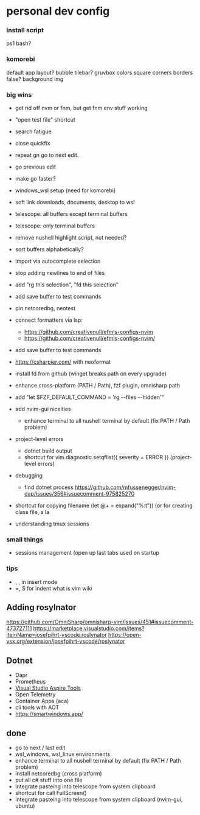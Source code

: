 # personal dev config


### install script
ps1
bash?

### komorebi
default app layout?
bubble tilebar?
gruvbox colors
square corners
borders false?
background img

### big wins
- get rid off nvm or fnm, but get fnm env stuff working
- "open test file" shortcut
- search fatigue
- close quickfix
- repeat <leader>gn go to next edit.
- go previous edit
- make go faster?
- windows_wsl setup (need for komorebi)
- soft link downloads, documents, desktop to wsl
- telescope: all buffers except terminal buffers
- telescope: only terminal buffers
- remove nushell highlight script, not needed?
- sort buffers alphabetically?
- import via autocomplete selection
- stop adding newlines to end of files
- add "rg this selection", "fd this selection"
- add save buffer to test commands
- pin netcoredbg, neotest
- connect formatters via lsp: 
    - https://github.com/creativenull/efmls-configs-nvim
    - https://github.com/creativenull/efmls-configs-nvim/
- add save buffer to test commands
- https://csharpier.com/ with neoformat
- install fd from github (winget breaks path on every upgrade)
- enhance cross-platform (PATH / Path), fzf plugin, omnisharp path
- add "let $FZF_DEFAULT_COMMAND = 'rg --files --hidden'"
- add nvim-gui niceities
    - enhance terminal to all nushell terminal by default (fix PATH / Path problem)
- project-level errors
    - dotnet build output
    - shortcut for vim.diagnostic.setqflist({ severity = ERROR }) (project-level errors)

- debugging
    - find dotnet process https://github.com/mfussenegger/nvim-dap/issues/356#issuecomment-975825270

- shortcut for copying filename (let @+ = expand("%:t")) (or for creating class file, a la
- understanding tmux sessions

### small things
- sessions management (open up last tabs used on startup

### tips
- <C-o>, <c-w>, <c-h> in insert mode
- =, S for indent
what is vim wiki

## Adding rosylnator
https://github.com/OmniSharp/omnisharp-vim/issues/451#issuecomment-473727111
https://marketplace.visualstudio.com/items?itemName=josefpihrt-vscode.roslynator
https://open-vsx.org/extension/josefpihrt-vscode/roslynator

## Dotnet 

- Dapr
- Prometheus
- [Visual Studio Aspire Tools](https://learn.microsoft.com/en-us/dotnet/aspire/setup-tooling?tabs=visual-studio#visual-studio-tooling)
- Open Telemetry
- Container Apps (aca)
- cli tools with AOT
- https://smartwindows.app/



## done
- go to next / last edit
- wsl_windows, wsl_linux environments
- enhance terminal to all nushell terminal by default (fix PATH / Path problem)
- install netcoredbg (cross platform)
- put all c# stuff into one file
- integrate pasteing into telescope from system clipboard
- shortcut for call FullScreen()
- integrate pasteing into telescope from system clipboard (nvim-gui, ubuntu)
